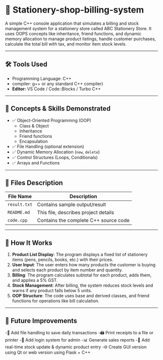 # 📘 Stationery-shop-billing-system
A simple C++ console application that simulates a billing and stock management system for a stationery store called ABC Stationery Store. It uses OOPS concepts like inheritance, friend functions, and dynamic memory allocation to manage product listings, handle customer purchases, calculate the total bill with tax, and monitor item stock levels.

---

## 🛠️ Tools Used

- Programming Language: C++
- compiler: g++ or any standard C++ compiler)
- **Editor:** VS Code / Code::Blocks / Turbo C++ 

---

## 🎯 Concepts & Skills Demonstrated

- ✅ Object-Oriented Programming (OOP)
  - Class & Object
  - Inheritance
  - Friend functions
  - Encapsulation
- ✅ File Handling (optional extension)
- ✅ Dynamic Memory Allocation (`new`, `delete`)
- ✅ Control Structures (Loops, Conditionals)
- ✅ Arrays and Functions

---

## 📁 Files Description

| File Name                   | Description                                  |
|----------------------------|----------------------------------------------|
| `result.txt`               | Contains sample output/result       |
| `README.md`                | This file, describes project details         |
| `code.cpp`                 | Contains the complete C++ source code      |

---

## 🧠 How It Works

1. **Product List Display**: The program displays a fixed list of stationery items (pens, pencils, books, etc.) with their prices.
2. **User Input**: The user enters how many products the customer is buying and selects each product by item number and quantity.
3. **Billing**: The program calculates subtotal for each product, adds them, and applies a 5% GST.
4. **Stock Management**: After billing, the system reduces stock levels and warns if any product falls below 5 units.
5. **OOP Structure**: The code uses base and derived classes, and friend functions for operations like bill calculation.

---

## 🚀 Future Improvements
-📄 Add file handling to save daily transactions
-🖨️ Print receipts to a file or printer
-🧾 Add login system for admin
-📊 Generate sales reports
-🛒 Add real-time stock update & dynamic product entry
-🌐 Create GUI version using Qt or web version using Flask + C++
